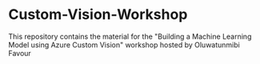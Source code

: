 # Custom-Vision-Workshop
This repository contains the material for the "Building a Machine Learning Model using Azure Custom Vision" workshop hosted by Oluwatunmibi Favour
